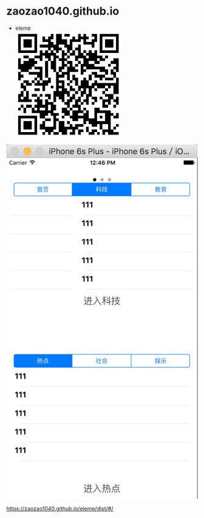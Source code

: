 # zaozao1040.github.io
- eleme<br />
![Alt text](https://github.com/zaozao1040/zaozao1040.github.io/raw/master/img/eleme/erweima.png)

![Alt text](https://github.com/chenyufeng1991/NewsClient/raw/master/Screenshots/2.png)

  https://zaozao1040.github.io/eleme/dist/#/<br />



